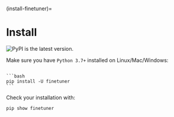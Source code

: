 (install-finetuner)=
# Install

![PyPI](https://img.shields.io/pypi/v/finetuner?color=%23ffffff&label=%20) is the latest version.

Make sure you have `Python 3.7+` installed on Linux/Mac/Windows:

````{tab} Basic install

```bash
pip install -U finetuner
```

````


Check your installation with:
```bash
pip show finetuner
```
